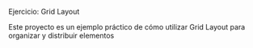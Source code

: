Ejercicio: Grid Layout

Este proyecto es un ejemplo práctico de cómo utilizar Grid Layout para organizar y distribuir elementos
